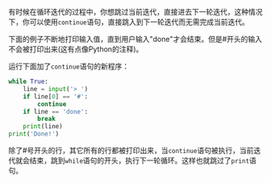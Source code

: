 有时候在循环迭代的过程中，你想跳过当前迭代，直接进去下一轮迭代，这种情况下，你可以使用`continue`语句，直接跳入到下一轮迭代而无需完成当前迭代。

下面的例子不断地打印输入值，直到用户输入"done"才会结束。但是#开头的输入不会被打印出来(这有点像Python的注释)。

运行下面加了`continue`语句的新程序：
```python
while True:
    line = input('> ') 
    if line[0] == '#':
        continue
    if line == 'done':
        break
    print(line)
print('Done!')
```
除了#号开头的行，其它所有的行都被打印出来，当`continue`语句被执行，当前迭代就会结束，跳到`while`语句的开头，执行下一轮循环。这样也就跳过了`print`语句。




